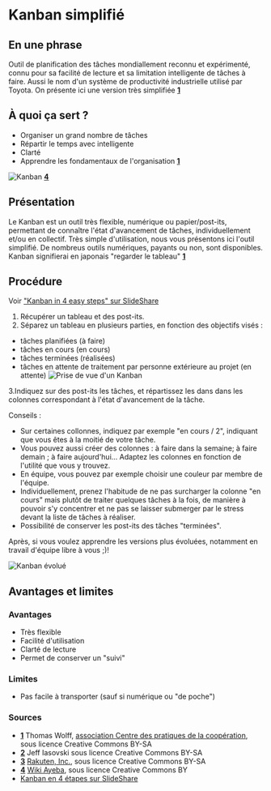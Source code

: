 # Kanban simplifié

## En une phrase
Outil de planification des tâches mondiallement reconnu et expérimenté, connu pour sa facilité de lecture et sa limitation intelligente de tâches à faire. Aussi le nom d'un système de productivité industrielle utilisé par Toyota. On présente ici une version très simplifiée **[1](#note)** 

## À quoi ça sert ?
* Organiser un grand nombre de tâches
* Répartir le temps avec intelligente
* Clarté 
* Apprendre les fondamentaux de l'organisation **[1](#note)** 

![Kanban](https://ayeba4ispaces.com/file/view/initial_actionboard.png/251121282/300x223/initial_actionboard.png) **[4](#note)** 

## Présentation
Le Kanban est un outil très flexible, numérique ou papier/post-its, permettant de connaître l'état d'avancement de tâches, individuellement et/ou en collectif. Très simple d'utilisation, nous vous présentons ici l'outil simplifié. De nombreus outils numériques, payants ou non, sont disponibles. Kanban signifierai en japonais "regarder le tableau" **[1](#note)** 

## Procédure
Voir ["Kanban in 4 easy steps" sur SlideShare](http://fr.slideshare.net/kanbantool/kanban-in-4-easy-steps) 

1. Récupérer un tableau et des post-its.
2. Séparez un tableau en plusieurs parties, en fonction des objectifs visés :
  - tâches planifiées (à faire)
  - tâches en cours (en cours)
  - tâches terminées (réalisées)
  - tâches en attente de traitement par personne extérieure au projet (en attente) 
![Prise de vue d'un Kanban](/contribution/kanban_photo.jpg)

3.Indiquez sur des post-its les tâches, et répartissez les dans dans les colonnes correspondant à l'état d'avancement de la tâche. 

Conseils : 
  - Sur certaines collonnes, indiquez par exemple "en cours / 2", indiquant que vous êtes à la moitié de votre tâche.
  - Vous pouvez aussi créer des colonnes : à faire dans la semaine; à faire demain ; à faire aujourd'hui... Adaptez les colonnes en fonction de l'utilité que vous y trouvez. 
  - En équipe, vous pouvez par exemple choisir une couleur par membre de l'équipe. 
  - Individuellement, prenez l'habitude de ne pas surcharger la colonne "en cours" mais plutôt de traiter quelques tâches à la fois, de manière à pouvoir s'y concentrer et ne pas se laisser submerger par le stress devant la liste de tâches à réaliser. 
  - Possibilité de conserver les post-its des tâches "terminées". 

Après, si vous voulez apprendre les versions plus évoluées, notamment en travail d'équipe libre à vous ;)!

![Kanban évolué](http://upload.wikimedia.org/wikipedia/commons/3/33/Lean_Kanban.jpg) 

## Avantages et limites

### Avantages
* Très flexible 
* Facilité d'utilisation 
* Clarté de lecture 
* Permet de conserver un "suivi" 

### Limites
* Pas facile à transporter (sauf si numérique ou "de poche")    

### Sources

<a id="note">

* **[1](#note)**  Thomas Wolff, [association Centre des pratiques de la coopération](http://cpcoop.fr), sous licence Creative Commons BY-SA
* **[2](#note)**  Jeff Iasovski sous licence Creative Commons BY-SA
* **[3](#note)**  [Rakuten, Inc.](ht2tp://commons.wikimedia.org/wiki/File:Lean_Kanban.jpg), sous licence Creative Commons BY-SA
* **[4](#note)**  [Wiki Ayeba](https://ayeba.wikispaces.com/7+%C3%A9tapes+afin+de+construire+un+tableau+Kanban+pour+les+obstacles+de+l'%C3%A9quipe+Scrum), sous licence Creative Commons BY
* [Kanban en 4 étapes sur SlideShare](http://fr.slideshare.net/kanbantool/kanban-in-4-easy-steps)
